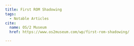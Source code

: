 ```yaml
---
title: First ROM Shadowing
tags:
  - Notable Articles
cite:
  name: OS/2 Museum
  href: https://www.os2museum.com/wp/first-rom-shadowing/

---
```

